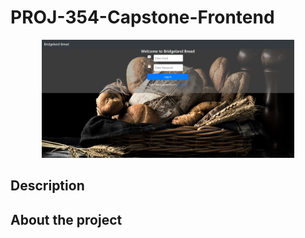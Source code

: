 # PROJ-354-Capstone-Frontend
<p align="center">
<img src="./BridgelandBreadLoginScreen.jpg" width="80%">
</p>

## Description

## About the project
